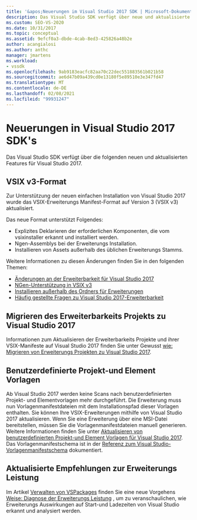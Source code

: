 ```yaml
---
title: '&apos;Neuerungen im Visual Studio 2017 SDK | Microsoft-Dokumentation'
description: Das Visual Studio SDK verfügt über neue und aktualisierte Features für Visual Studio 2017, einschließlich des aktualisierten VSIX Version 3-Formats.
ms.custom: SEO-VS-2020
ms.date: 10/31/2017
ms.topic: conceptual
ms.assetid: 9efcf0a3-dbde-4cab-8ed3-425826a48b2e
author: acangialosi
ms.author: anthc
manager: jmartens
ms.workload:
- vssdk
ms.openlocfilehash: 9ab9183eacfc82aa70c22dec551883561b021b58
ms.sourcegitcommit: ae6d47b09a439cd0e13180f5e89510e3e347fd47
ms.translationtype: MT
ms.contentlocale: de-DE
ms.lasthandoff: 02/08/2021
ms.locfileid: "99931247"
---
```

# <a name="what39s-new-in-the-visual-studio-2017-sdk"></a>Neuerungen in Visual Studio 2017 SDK&#39;s

Das Visual Studio SDK verfügt über die folgenden neuen und aktualisierten Features für Visual Studio 2017.

## <a name="vsix-v3-format"></a>VSIX v3-Format

Zur Unterstützung der neuen einfachen Installation von Visual Studio 2017 wurde das VSIX-Erweiterungs Manifest-Format auf Version 3 (VSIX v3) aktualisiert.

Das neue Format unterstützt Folgendes:

* Explizites Deklarieren der erforderlichen Komponenten, die vom vsixinstaller erkannt und installiert werden.
* Ngen-Assemblys bei der Erweiterungs Installation.
* Installieren von Assets außerhalb des üblichen Erweiterungs Stamms.

Weitere Informationen zu diesen Änderungen finden Sie in den folgenden Themen:

* [Änderungen an der Erweiterbarkeit für Visual Studio 2017](breaking-changes-2017.md)
* [NGen-Unterstützung in VSIX v3](ngen-support.md)
* [Installieren außerhalb des Ordners für Erweiterungen](set-install-root.md)
* [Häufig gestellte Fragen zu Visual Studio 2017-Erweiterbarkeit](faq-2017.md)

## <a name="migrate-extensibility-project-to-visual-studio-2017"></a>Migrieren des Erweiterbarkeits Projekts zu Visual Studio 2017

Informationen zum Aktualisieren der Erweiterbarkeits Projekte und ihrer VSIX-Manifeste auf Visual Studio 2017 finden Sie unter Gewusst [wie: Migrieren von Erweiterungs Projekten zu Visual Studio 2017](how-to-migrate-extensibility-projects-to-visual-studio-2017.md).

## <a name="custom-project-and-item-templates"></a>Benutzerdefinierte Projekt-und Element Vorlagen

Ab Visual Studio 2017 werden keine Scans nach benutzerdefinierten Projekt- und Elementvorlagen mehr durchgeführt. Die Erweiterung muss nun Vorlagenmanifestdateien mit dem Installationspfad dieser Vorlagen enthalten. Sie können Ihre VSIX-Erweiterungen mithilfe von Visual Studio 2017 aktualisieren. Wenn Sie eine Erweiterung über eine MSI-Datei bereitstellen, müssen Sie die Vorlagenmanifestdateien manuell generieren. Weitere Informationen finden Sie unter [Aktualisieren von benutzerdefinierten Projekt-und Element Vorlagen für Visual Studio 2017](../extensibility/upgrading-custom-project-and-item-templates-for-visual-studio-2017.md). Das Vorlagenmanifestschema ist in der [Referenz zum Visual Studio-Vorlagenmanifestschema](../extensibility/visual-studio-template-manifest-schema-reference.md) dokumentiert.

## <a name="updated-extension-performance-guidelines"></a>Aktualisierte Empfehlungen zur Erweiterungs Leistung

Im Artikel [Verwalten von VSPackages](managing-vspackages.md) finden Sie eine neue Vorgehens [Weise: Diagnose der Erweiterungs Leistung](how-to-diagnose-extension-performance.md) , um zu veranschaulichen, wie Erweiterungs Auswirkungen auf Start-und Ladezeiten von Visual Studio erkannt und analysiert werden.
